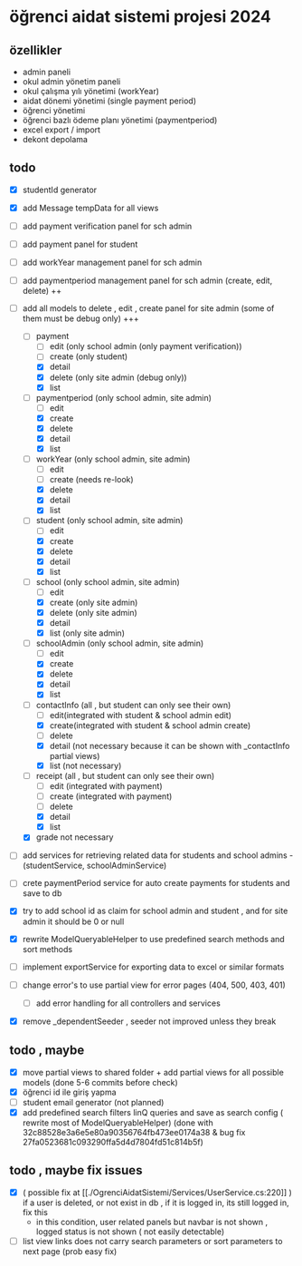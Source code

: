 # öğrenci aidat sistemi projesi 2024

## özellikler

- admin paneli
- okul admin yönetim paneli
- okul çalışma yılı yönetimi (workYear)
- aidat dönemi yönetimi (single payment period)
- öğrenci yönetimi
- öğrenci bazlı ödeme planı yönetimi (paymentperiod)
- excel export / import
- dekont depolama

## todo

- [X] studentId generator
- [x] add Message tempData for all views
- [ ] add payment verification panel for sch admin
- [ ] add payment panel for student
- [ ] add workYear management panel for sch admin
- [ ] add paymentperiod management panel for sch admin (create, edit, delete) ++
- [ ] add all models to delete , edit , create panel for site admin (some of them must be debug only) +++

    - [ ] payment
        - [ ] edit (only school admin (only payment verification))
        - [ ] create (only student)
        - [x] detail
        - [x] delete (only site admin (debug only))
        - [x] list
    - [ ] paymentperiod (only school admin, site admin)
        - [ ] edit  
        - [x] create
        - [X] delete
        - [X] detail
        - [x] list
    - [ ] workYear  (only school admin, site admin)
        - [ ] edit  
        - [ ] create (needs re-look)
        - [X] delete
        - [X] detail
        - [x] list  
    - [ ] student  (only school admin, site admin)
        - [ ] edit
        - [X] create
        - [X] delete
        - [x] detail
        - [x] list 
    - [ ] school (only school admin, site admin)
        - [ ] edit
        - [x] create   (only site admin)
        - [x] delete (only site admin)
        - [x] detail
        - [x] list (only site admin)
    - [ ] schoolAdmin (only school admin, site admin)
        - [ ] edit
        - [x] create 
        - [x] delete
        - [X] detail
        - [x] list
    - [ ] contactInfo (all , but student can only see their own)
        - [ ] edit(integrated with student & school admin edit)
        - [X] create(integrated with student & school admin create)
        - [ ] delete
        - [X] detail (not necessary because it can be shown with _contactInfo partial views) 
        - [X] list (not necessary)
    - [ ] receipt (all , but student can only see their own)
        - [ ] edit (integrated with payment)
        - [ ] create (integrated with payment)
        - [ ] delete
        - [X] detail
        - [X] list
    - [X] grade not necessary

- [ ] add services for retrieving related data for students and school admins - (studentService, schoolAdminService)
- [ ] crete paymentPeriod service for auto create payments for students and save to db 
- [X] try to add school id as claim for school admin and student , and for site admin it should be 0 or null
- [X] rewrite ModelQueryableHelper to use predefined search methods and sort methods
- [ ] implement exportService for exporting data to excel or similar formats
- [ ] change error's to use partial view for error pages (404, 500, 403, 401) 
    - [ ] add error handling for all controllers and services

- [X] remove _dependentSeeder , seeder not improved unless they break

## todo , maybe

- [X] move partial views to shared folder + add partial views for all possible models (done 5-6 commits before check)
- [X] öğrenci id ile giriş yapma 
- [ ] student email generator (not planned)
- [X] add predefined search filters linQ queries and save as search config ( rewrite most of ModelQueryableHelper) (done with 32c88528e3a6e5e80a90356764fb473ee0174a38 & bug fix 27fa0523681c093290ffa5d4d7804fd51c814b5f)

## todo , maybe fix issues

- [X] ( possible fix at [[./OgrenciAidatSistemi/Services/UserService.cs:220]] ) if a user is deleted, or not exist in db , if it is logged in, its still logged in, fix this
    - in this condition, user related panels but navbar is not shown , logged status is not shown ( not easily detectable)
- [ ] list view links does not carry search parameters or sort parameters to next page (prob easy fix)